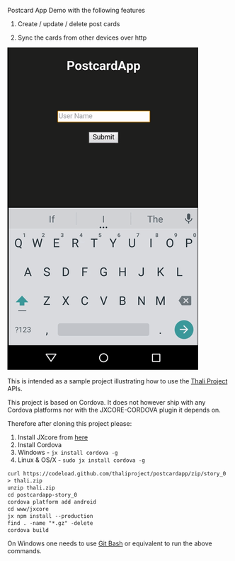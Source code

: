 Postcard App Demo with the following features

1. Create / update / delete post cards

2. Sync the cards from other devices over http

![alt text](demo.gif "Postcard app demo") 

This is intended as a sample project illustrating how to use the [Thali Project](http://www.thaliproject.org) APIs.

This project is based on Cordova. It does not however ship with any Cordova platforms nor with the JXCORE-CORDOVA
plugin it depends on.

Therefore after cloning this project please:

1. Install JXcore from [here](http://jxcore.com/downloads) 
2. Install Cordova 
 1. Windows - `jx install cordova -g`
 2. Linux & OS/X - `sudo jx install cordova -g` 
 
```
curl https://codeload.github.com/thaliproject/postcardapp/zip/story_0 > thali.zip
unzip thali.zip
cd postcardapp-story_0
cordova platform add android
cd www/jxcore
jx npm install --production
find . -name "*.gz" -delete
cordova build
```

On Windows one needs to use [Git Bash](https://git-scm.com/download/win) or equivalent to run the above commands.


